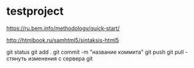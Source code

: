 # testproject

https://ru.bem.info/methodology/quick-start/

http://htmlbook.ru/samhtml5/sintaksis-html5


git status
git add .
git commit -m "название коммита"
git push
git pull - стянуть изменения с сервера git
